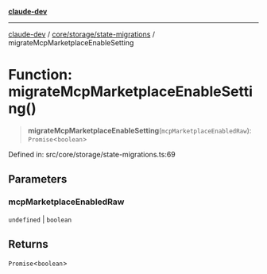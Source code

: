 [**claude-dev**](../../../../README.md)

***

[claude-dev](../../../../README.md) / [core/storage/state-migrations](../README.md) / migrateMcpMarketplaceEnableSetting

# Function: migrateMcpMarketplaceEnableSetting()

> **migrateMcpMarketplaceEnableSetting**(`mcpMarketplaceEnabledRaw`): `Promise`\<`boolean`\>

Defined in: src/core/storage/state-migrations.ts:69

## Parameters

### mcpMarketplaceEnabledRaw

`undefined` | `boolean`

## Returns

`Promise`\<`boolean`\>
